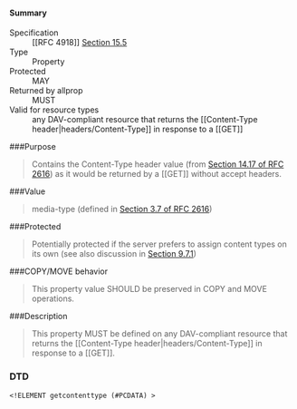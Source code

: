 <!-- --- title: DAV::getcontenttype -->

<div id="summary-box" markdown="1">
<h4>Summary</h4>

<dl>
<dt>Specification</dt>
<!-- insert the RFC number and the link to the original specification of this property -->
<dd markdown="1">[[RFC 4918]]
<a href="http://tools.ietf.org/html/rfc4918#section-15.5">Section 15.5</a>
</dd>
<dt>Type</dt>
<dd markdown="1">Property
</dd>
<dt>Protected</dt>
<dd markdown="1">MAY
</dd>
<dt>Returned by allprop</dt>
<dd markdown="1">MUST
</dd>
<dt>Valid for resource types</dt>
<dd markdown="1">any DAV-compliant resource that returns the [[Content-Type header|headers/Content-Type]] in response to a [[GET]]
</dd>
</dl>

</div>

<!-- below is a list of common sections for property definitions. Adjust the list as needed. Don't forget to block-quote any text that's copied from the RFC -->

###Purpose
> Contains the Content-Type header value (from [Section 14.17 of RFC 2616](http://tools.ietf.org/html/rfc2616#section-14.17 )) as it would be returned by a [[GET]] without accept headers.

###Value
> media-type (defined in [Section 3.7 of RFC 2616](http://tools.ietf.org/html/rfc2616#section-3.7 ))

###Protected
> Potentially protected if the server prefers to assign content types on its own (see also discussion in [Section 9.7.1](http://tools.ietf.org/html/rfc4918#section-9.7.1))

###COPY/MOVE behavior
> This property value SHOULD be preserved in COPY and MOVE operations.

###Description
> This property MUST be defined on any DAV-compliant resource that returns the [[Content-Type header|headers/Content-Type]] in response to a [[GET]].

### DTD
> 
```
<!ELEMENT getcontenttype (#PCDATA) >
```
